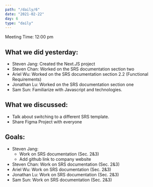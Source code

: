 ```yaml
---
path: "/daily/6"
date: "2021-02-22"
day: 6
type: "daily"
---
```


Meeting Time: 12:00 pm


## What we did yesterday:



*   Steven Jang: Created the Next.JS project
*   Steven Chan: Worked on the SRS documentation section two
*   Ariel Wu: Worked on the SRS documentation section 2.2 (Functional Requirements)
*   Jonathan Lu: Worked on the SRS documentation section one
*   Sam Sun: Familiarize with Javascript and technologies.


## What we discussed:



*   Talk about switching to a different SRS template.
*   Share Figma Project with everyone


## Goals:



*   Steven Jang: 
    *   Work on SRS documentation (Sec.  2&3)
    *   Add github link to company website
*   Steven Chan: Work on SRS documentation (Sec. 2&3)
*   Ariel Wu: Work on SRS documentation (Sec. 2&3)
*   Jonathan Lu: Work on SRS documentation (Sec. 2&3)
*   Sam Sun: Work on SRS documentation (Sec. 2&3)